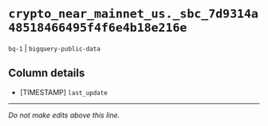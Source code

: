 # `crypto_near_mainnet_us._sbc_7d9314a48518466495f4f6e4b18e216e`
`bq-1` | `bigquery-public-data`

## Column details
* [TIMESTAMP] `last_update`

-------------------------------------------------------------------------------
*Do not make edits above this line.*
